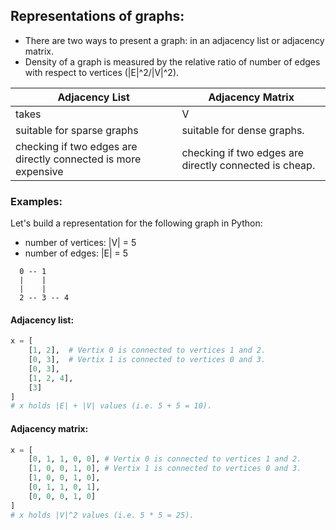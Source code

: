 ## Representations of graphs:
+ There are two ways to present a graph: in an adjacency list or adjacency matrix.
+ Density of a graph is measured by the relative ratio of number of edges with respect
 to vertices (|E|^2/|V|^2).

Adjacency List | Adjacency Matrix
--- | ---
takes |V| + |E| memory space | takes |V|^2 memory space.
suitable for sparse graphs | suitable for dense graphs.
checking if two edges are directly connected is more expensive | checking if two edges are directly connected is cheap.

### Examples:

Let's build a representation for the following graph in Python: 
+ number of vertices: |V| = 5
+ number of edges: |E| = 5 

```
  0 -- 1
  |    |
  |    |
  2 -- 3 -- 4
```
#### Adjacency list:

```python
x = [
	[1, 2],  # Vertix 0 is connected to vertices 1 and 2.
	[0, 3],  # Vertix 1 is connected to vertices 0 and 3.
	[0, 3],
	[1, 2, 4],
	[3]
]
# x holds |E| + |V| values (i.e. 5 + 5 = 10).
```

#### Adjacency matrix:

```python
x = [
	[0, 1, 1, 0, 0], # Vertix 0 is connected to vertices 1 and 2.
	[1, 0, 0, 1, 0], # Vertix 1 is connected to vertices 0 and 3.
	[1, 0, 0, 1, 0],
	[0, 1, 1, 0, 1],
	[0, 0, 0, 1, 0]
]
# x holds |V|^2 values (i.e. 5 * 5 = 25).
```

